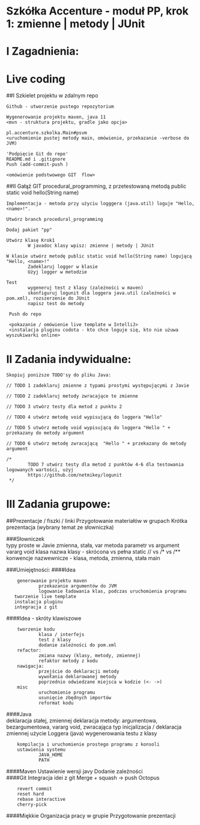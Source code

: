 # Szkółka Accenture - moduł PP, krok  1:  zmienne | metody | JUnit

# I Zagadnienia:

# Live coding
##I Szkielet projektu w zdalnym repo
    
    
    Github - utworzenie pustego repozytorium
    
    Wygenerowanie projektu maven, java 11 
    <mvn - struktura projektu, gradle jako opcja>
    
    pl.accenture.szkolka.Main#psvm
    <uruchomienie pustej metody main, omówienie, przekazanie -verbose do JVM)
    
    'Podpięcie Git do repo'
    README.md i .gitignore
    Push (add-commit-push )
    
    <omówienie podstwowego GIT  flow>
    
##II Gałąź GIT procedural_programming, z przetestowaną metodą public static void hello(String name)

	Implementacja - metoda przy użyciu logggera (java.util) loguje "Hello, <name>!".
    
    Utwórz branch procedural_programming
    
    Dodaj pakiet "pp"
    
    Utwórz klasę Krok1
            W javadoc klasy wpisz: zmienne | metody | JUnit
            
    W klasie utwórz metodę public static void hello(String name) logującą "Hello, <name>!"
            Zadeklaruj logger w klasie 
            Użyj logger w metodzie
            
    Test    
            wygeneruj test z klasy (zależności w maven)
            skonfiguruj logunit dla loggera java.util (zależności w pom.xml), rozszerzenie do JUnit
            napisz test do metody
            
     Push do repo
     
     <pokazanie / omówienie live template w IntelliJ>
     <instalacja pluginu codota - kto chce loguje się, kto nie użuwa wyszukiwarki online>

# II Zadania indywidualne:

    Skopiuj poniższe TODO'sy do pliku Java:

    // TODO 1 zadeklaruj zmienne z typami prostymi występującymi z Javie

    // TODO 2 zadeklaruj metody zwracające te zmienne

    // TODO 3 utwórz testy dla metod z punktu 2

    // TODO 4 utwórz metodę void wypisującą do loggera "Hello"

    // TODO 5 utwórz metodę void wypisującą do loggera "Hello " + przekazany do metody argument

    // TODO 6 utwórz metodę zwracającą  "Hello " + przekazany do metody argument

    /*
            TODO 7 utwórz testy dla metod z punktów 4-6 dla testowania logowanych wartości, użyj
            https://github.com/netmikey/logunit
     */
     
# III Zadania grupowe:

##Prezentacje / fiszki / linki
	Przygotowanie materiałów w grupach
	Krótka prezentacja (wybrany temat ze słowniczka) 

###Słowniczek  
        typy proste w Javie
        zmienna, stała, var
        metoda
        parametr vs argument
        vararg
        void
        klasa
        nazwa klasy - skrócona vs pełna
        static
        // vs /* vs /**
        konwencje nazwewnicze - klasa, metoda, zmienna, stała
        main

###Umiejętności:
####Idea
		
    	generowanie projektu maven
 				przekazanie argumentów do JVM
 				logowanie ładowania klas, podczas uruchomienia programu
       tworzenie live template
       instalacja pluginu
       integracja z git
        
####Idea - skróty klawiszowe
 
        tworzenie kodu
                klasa / interfejs
                test z klasy
                dodanie zależności do pom.xml
        refactor:
                zmiana nazwy (klasy, metody, zmiennej)
                refaktor metody z kodu
        nawigacja:
                przejście do deklaracji metody
                wywołania deklarowanej metody
                poprzednio odwiedzane miejsca w kodzie (<- ->)
        misc
                uruchomienie programu
                usunięcie zbędnych importów
                reformat kodu       
####Java        
        deklaracja stałej, zmiennej
        deklaracja metody:
                argumentowa, bezargumentowa, vararg
                void, zwracająca typ
        inicjalizacja / deklaracja zmiennej
                użycie Loggera (java)
                wygenerowania testu z klasy 

        
        kompilacja i uruchomienie prostego programu z konsoli
        ustawienia systemu
                JAVA_HOME
                PATH
                
####Maven
		Ustawienie wersji javy
		Dodanie zależności   
####Git
		Integracja idei z git
		Merge + squash -> push
		Octopus
		
		revert commit
		reset hard
		rebase interactive
		cherry-pick		   

####Miękkie
		Organizacja pracy w grupie
		Przygotowanie prezentacji          

     
                
    
    
    
        
    
    
    
    
    
    